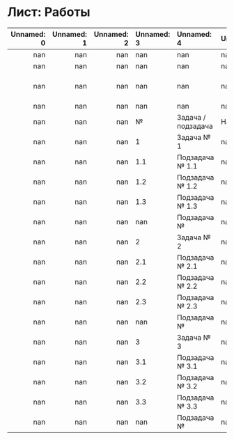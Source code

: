 # Лист: Работы

|   Unnamed: 0 |   Unnamed: 1 |   Unnamed: 2 | Unnamed: 3   | Unnamed: 4         | Unnamed: 5   | Unnamed: 6                 | Unnamed: 7                |
|-------------:|-------------:|-------------:|:-------------|:-------------------|:-------------|:---------------------------|:--------------------------|
|          nan |          nan |          nan | nan          | nan                | nan          | nan                        | nan                       |
|          nan |          nan |          nan | nan          | nan                | nan          | nan                        | nan                       |
|          nan |          nan |          nan | nan          | nan                | nan          | 9. Работы в рамках Проекта | nan                       |
|          nan |          nan |          nan | nan          | nan                | nan          | nan                        | nan                       |
|          nan |          nan |          nan | №            | Задача / подзадача | Наименование | Описание работ             | Ответственный исполнитель |
|          nan |          nan |          nan | 1            | Задача № 1         | nan          | nan                        | nan                       |
|          nan |          nan |          nan | 1.1          | Подзадача № 1.1    | nan          | nan                        | nan                       |
|          nan |          nan |          nan | 1.2          | Подзадача № 1.2    | nan          | nan                        | nan                       |
|          nan |          nan |          nan | 1.3          | Подзадача № 1.3    | nan          | nan                        | nan                       |
|          nan |          nan |          nan | nan          | Подзадача №        | nan          | nan                        | nan                       |
|          nan |          nan |          nan | 2            | Задача № 2         | nan          | nan                        | nan                       |
|          nan |          nan |          nan | 2.1          | Подзадача № 2.1    | nan          | nan                        | nan                       |
|          nan |          nan |          nan | 2.2          | Подзадача № 2.2    | nan          | nan                        | nan                       |
|          nan |          nan |          nan | 2.3          | Подзадача № 2.3    | nan          | nan                        | nan                       |
|          nan |          nan |          nan | nan          | Подзадача №        | nan          | nan                        | nan                       |
|          nan |          nan |          nan | 3            | Задача № 3         | nan          | nan                        | nan                       |
|          nan |          nan |          nan | 3.1          | Подзадача № 3.1    | nan          | nan                        | nan                       |
|          nan |          nan |          nan | 3.2          | Подзадача № 3.2    | nan          | nan                        | nan                       |
|          nan |          nan |          nan | 3.3          | Подзадача № 3.3    | nan          | nan                        | nan                       |
|          nan |          nan |          nan | nan          | Подзадача №        | nan          | nan                        | nan                       |